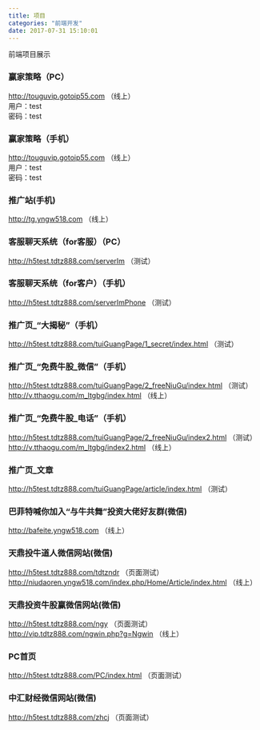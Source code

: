 ```yaml
---
title: 项目
categories: "前端开发"
date: 2017-07-31 15:10:01
---
```

前端项目展示

<!--more-->
### 赢家策略（PC）
http://touguvip.gotoip55.com （线上）  
用户：test  
密码：test
      
### 赢家策略（手机）
http://touguvip.gotoip55.com （线上）  
用户：test  
密码：test

### 推广站(手机)
http://tg.yngw518.com （线上）

### 客服聊天系统（for客服）（PC）
http://h5test.tdtz888.com/serverIm （测试）      

### 客服聊天系统（for客户）（手机）
http://h5test.tdtz888.com/serverImPhone （测试）     

### 推广页_“大揭秘”（手机）
http://h5test.tdtz888.com/tuiGuangPage/1_secret/index.html （测试） 

### 推广页_“免费牛股_微信”（手机）
http://h5test.tdtz888.com/tuiGuangPage/2_freeNiuGu/index.html （测试）    
http://v.tthaogu.com/m_ltgbg/index.html （线上）   

### 推广页_“免费牛股_电话”（手机）
http://h5test.tdtz888.com/tuiGuangPage/2_freeNiuGu/index2.html （测试）  
http://v.tthaogu.com/m_ltgbg/index2.html （线上）     

### 推广页_文章
http://h5test.tdtz888.com/tuiGuangPage/article/index.html （测试）   

### 巴菲特喊你加入“与牛共舞”投资大佬好友群(微信)
http://bafeite.yngw518.com （线上）

### 天鼎投牛道人微信网站(微信)
http://h5test.tdtz888.com/tdtzndr （页面测试）    
http://niudaoren.yngw518.com/index.php/Home/Article/index.html  （线上）


### 天鼎投资牛股赢微信网站(微信)
http://h5test.tdtz888.com/ngy （页面测试）     
http://vip.tdtz888.com/ngwin.php?g=Ngwin （线上）    


### PC首页
http://h5test.tdtz888.com/PC/index.html （页面测试）   

### 中汇财经微信网站(微信)
http://h5test.tdtz888.com/zhcj （页面测试）   
